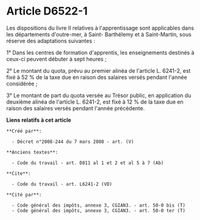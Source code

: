 # Article D6522-1

Les dispositions du livre II relatives à l'apprentissage sont applicables dans les départements d'outre-mer, à Saint-
Barthélemy et à Saint-Martin, sous réserve des adaptations suivantes : 

1° Dans les centres de formation d'apprentis, les enseignements destinés à ceux-ci peuvent débuter à sept heures ; 

2° Le montant du quota, prévu au premier alinéa de l'article L. 6241-2, est fixé à 52 % de la taxe due en raison des salaires
versés pendant l'année considérée ; 

3° Le montant de part du quota versée au Trésor public, en application du deuxième alinéa de l'article L. 6241-2, est fixé à
12 % de la taxe due en raison des salaires versés pendant l'année précédente.

**Liens relatifs à cet article**

	**Créé par**:

	  - Décret n°2008-244 du 7 mars 2008 - art. (V)

	**Anciens textes**:

	  - Code du travail - art. D811 al 1 et 2 et al 5 à 7 (Ab)

	**Cite**:

	  - Code du travail - art. L6241-2 (VD)

	**Cité par**:

	  - Code général des impôts, annexe 3, CGIAN3. - art. 50-0 bis (T)
	  - Code général des impôts, annexe 3, CGIAN3. - art. 50-0 ter (T)
